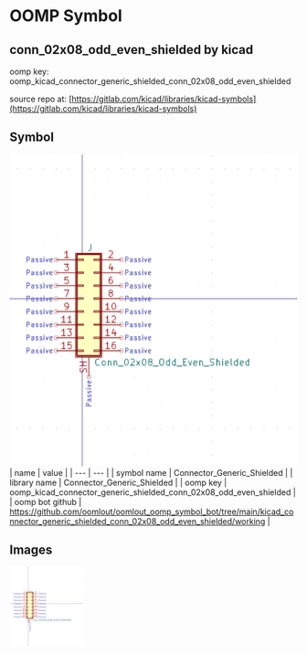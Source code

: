 # OOMP Symbol  
## conn_02x08_odd_even_shielded  by kicad  
  
oomp key: oomp_kicad_connector_generic_shielded_conn_02x08_odd_even_shielded  
  
source repo at: [https://gitlab.com/kicad/libraries/kicad-symbols](https://gitlab.com/kicad/libraries/kicad-symbols)  
## Symbol  
  
[![working.png](working_600.png)](working.png)  
| name | value | 
| --- | --- | 
| symbol name | Connector_Generic_Shielded | 
| library name | Connector_Generic_Shielded | 
| oomp key | oomp_kicad_connector_generic_shielded_conn_02x08_odd_even_shielded | 
| oomp bot github | https://github.com/oomlout/oomlout_oomp_symbol_bot/tree/main/kicad_connector_generic_shielded_conn_02x08_odd_even_shielded/working | 
## Images  
  
[![working.png](working_140.png)](working.png)  

